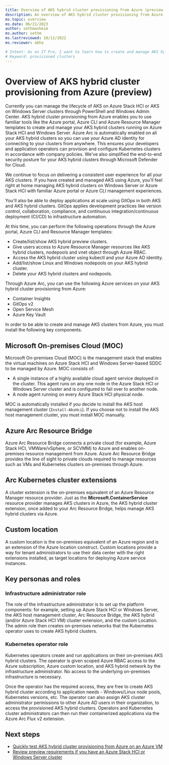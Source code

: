 ```yaml
---
title: Overview of AKS hybrid cluster provisioning from Azure (preview)
description: An overview of AKS hybrid cluster provisioning from Azure.
ms.topic: overview
ms.date: 06/21/2023
author: sethmanheim
ms.author: sethm 
ms.lastreviewed: 10/12/2022
ms.reviewer: abha

# Intent: As an IT Pro, I want to learn how to create and manage AKS hybrid clusters on-premises from Azure
# Keyword: provisioned clusters 
---
```


# Overview of AKS hybrid cluster provisioning from Azure (preview)

Currently you can manage the lifecycle of AKS on Azure Stack HCI or AKS on Windows Server clusters through PowerShell and Windows Admin Center. AKS hybrid cluster provisioning from Azure enables you to use familiar tools like the Azure portal, Azure CLI and Azure Resource Manager templates to create and manage your AKS hybrid clusters running on Azure Stack HCI and Windows Server. Azure Arc is automatically enabled on all your AKS hybrid clusters so you can use your Azure AD identity for connecting to your clusters from anywhere. This ensures your developers and application operators can provision and configure Kubernetes clusters in accordance with company policies. We've also simplified the end-to-end security posture for your AKS hybrid clusters through Microsoft Defender for Cloud.  

We continue to focus on delivering a consistent user experience for all your AKS clusters. If you have created and managed AKS using Azure, you'll feel right at home managing AKS hybrid clusters on Windows Server or Azure Stack HCI with familiar Azure portal or Azure CLI management experiences.

You'll also be able to deploy applications at scale using GitOps in both AKS and AKS hybrid clusters. GitOps applies development practices like version control, collaboration, compliance, and continuous integration/continuous deployment (CI/CD) to infrastructure automation.

At this time, you can perform the following operations through the Azure portal, Azure CLI and Resource Manager templates:

- Create/list/show AKS hybrid preview clusters.
- Give users access to Azure Resource Manager resources like AKS hybrid clusters, nodepools and vnet object through Azure RBAC.
- Access the AKS hybrid cluster using kubectl and your Azure AD identity.
- Add/list/show Linux and Windows nodepools on your AKS hybrid cluster.
- Delete your AKS hybrid clusters and nodepools.

Through Azure Arc, you can use the following Azure services on your AKS hybrid cluster provisioning from Azure:

- Container Insights
- GitOps v2
- Open Service Mesh
- Azure Key Vault

In order to be able to create and manage AKS clusters from Azure, you must install the following key components.

## Microsoft On-premises Cloud (MOC)

Microsoft On-premises Cloud (MOC) is the management stack that enables the virtual machines on Azure Stack HCI and Windows Server-based SDDC to be managed by Azure. MOC consists of:

- A single instance of a highly available cloud agent service deployed in the cluster. This agent runs on any one node in the Azure Stack HCI or Windows Server cluster and is configured to fail over to another node.
- A node agent running on every Azure Stack HCI physical node.

MOC is automatically installed if you decide to install the AKS host management cluster (`Install-AksHci`). If you choose not to install the AKS host management cluster, you must install MOC manually.

## Azure Arc Resource Bridge

Azure Arc Resource Bridge connects a private cloud (for example, Azure Stack HCI, VMWare/vSphere, or SCVMM) to Azure and enables on-premises resource management from Azure. Azure Arc Resource Bridge provides the line of sight to private clouds required to manage resources such as VMs and Kubernetes clusters on-premises through Azure.

## Arc Kubernetes cluster extensions

A cluster extension is the on-premises equivalent of an Azure Resource Manager resource provider. Just as the **Microsoft.ContainerService** resource provider manages AKS clusters in Azure, the AKS hybrid cluster extension, once added to your Arc Resource Bridge, helps manage AKS hybrid clusters via Azure.

## Custom location

A custom location is the on-premises equivalent of an Azure region and is an extension of the Azure location construct. Custom locations provide a way for tenant administrators to use their data center with the right extensions installed, as target locations for deploying Azure service instances.

## Key personas and roles

### Infrastructure administrator role

The role of the infrastructure administrator is to set up the platform components: for example, setting up Azure Stack HCI or Windows Server, the AKS host management cluster, Arc Resource Bridge, the AKS hybrid (and/or Azure Stack HCI VM) cluster extension, and the custom Location. The admin role then creates on-premises networks that the Kubernetes operator uses to create AKS hybrid clusters.

### Kubernetes operator role

Kubernetes operators create and run applications on their on-premises AKS hybrid clusters. The operator is given scoped Azure RBAC access to the Azure subscription, Azure custom location, and AKS hybrid network by the infrastructure administrator. No access to the underlying on-premises infrastructure is necessary.

Once the operator has the required access, they are free to create AKS hybrid cluster according to application needs - Windows/Linux node pools, Kubernetes versions, etc. The operator can also assign AKS cluster administrator permissions to other Azure AD users in their organization, to access the provisioned AKS hybrid clusters. Operators and Kubernetes cluster administrators can then run their containerized applications via the Azure Arc Flux v2 extension.

## Next steps

- [Quickly test AKS hybrid cluster provisioning from Azure on an Azure VM](aks-hybrid-preview-azure-vm.md)
- [Review preview requirements if you have an Azure Stack HCI or Windows Server cluster](aks-hybrid-preview-requirements.md)
